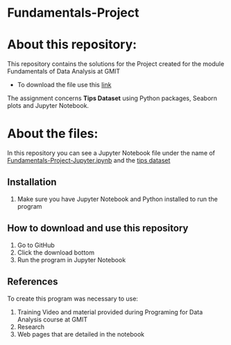 # Fundamentals-Project


# About this repository:
This repository contains the solutions for the Project created for the module Fundamentals of Data Analysis at GMIT
- To download the file use this [link](https://github.com/ianmcloughlin/project-2019-fundda/raw/master/project.pdf)

The assignment concerns **Tips Dataset** using Python packages, Seaborn plots and Jupyter Notebook. 

# About the files:
In this repository you can see a Jupyter Notebook file under the name of [Fundamentals-Project-Jupyter.ipynb](https://github.com/Katylub/Fundamentals-Project/blob/master/Fundamentals-Project-Jupyter.ipynb) and the [tips dataset](https://github.com/Katylub/Fundamentals-Project/blob/master/tips%20dataset.csv)

## Installation
1. Make sure you have Jupyter Notebook and Python installed to run the program

## How to download and use this repository
1. Go to GitHub
2. Click the download bottom 
3. Run the program in Jupyter Notebook 

## References
To create this program was necessary to use: 
1. Training Video and material provided during Programing for Data Analysis course at GMIT
2. Research 
3. Web pages that are detailed in the notebook